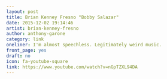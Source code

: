 ```yaml
---
layout: post
title: Brian Kenney Fresno "Bobby Salazar"
date: 2015-12-02 19:14:46
artist: brian-kenney-fresno
author: anthony-garone
category: link
oneliner: I'm almost speechless. Legitimately weird music.
front_page: yes
draft: no
icon: fa-youtube-square
link: https://www.youtube.com/watch?v=nGpTZXL94DA
---
```

